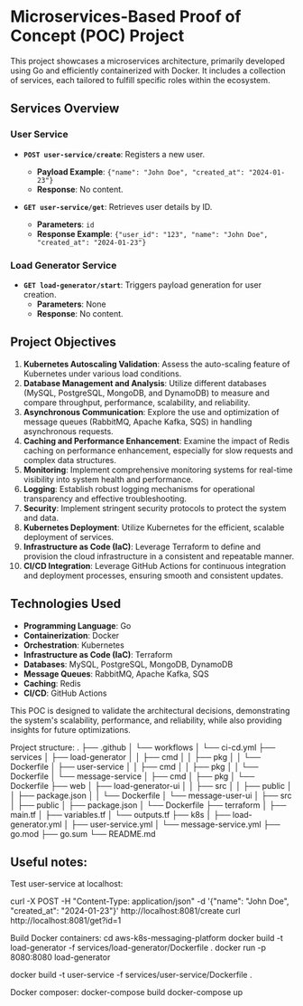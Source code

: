 # Microservices-Based Proof of Concept (POC) Project

This project showcases a microservices architecture, primarily developed using Go and efficiently containerized with Docker. It includes a collection of services, each tailored to fulfill specific roles within the ecosystem.

## Services Overview

### User Service

- **`POST user-service/create`**: Registers a new user.
  - **Payload Example**: `{"name": "John Doe", "created_at": "2024-01-23"}`
  - **Response**: No content.
  
- **`GET user-service/get`**: Retrieves user details by ID.
  - **Parameters**: `id`
  - **Response Example**: `{"user_id": "123", "name": "John Doe", "created_at": "2024-01-23"}`

### Load Generator Service

- **`GET load-generator/start`**: Triggers payload generation for user creation.
  - **Parameters**: None
  - **Response**: No content.

## Project Objectives

1. **Kubernetes Autoscaling Validation**: Assess the auto-scaling feature of Kubernetes under various load conditions.
2. **Database Management and Analysis**: Utilize different databases (MySQL, PostgreSQL, MongoDB, and DynamoDB) to measure and compare throughput, performance, scalability, and reliability.
3. **Asynchronous Communication**: Explore the use and optimization of message queues (RabbitMQ, Apache Kafka, SQS) in handling asynchronous requests.
4. **Caching and Performance Enhancement**: Examine the impact of Redis caching on performance enhancement, especially for slow requests and complex data structures.
5. **Monitoring**: Implement comprehensive monitoring systems for real-time visibility into system health and performance.
6. **Logging**: Establish robust logging mechanisms for operational transparency and effective troubleshooting.
7. **Security**: Implement stringent security protocols to protect the system and data.
8. **Kubernetes Deployment**: Utilize Kubernetes for the efficient, scalable deployment of services.
9. **Infrastructure as Code (IaC)**: Leverage Terraform to define and provision the cloud infrastructure in a consistent and repeatable manner.
10. **CI/CD Integration**: Leverage GitHub Actions for continuous integration and deployment processes, ensuring smooth and consistent updates.

## Technologies Used

- **Programming Language**: Go
- **Containerization**: Docker
- **Orchestration**: Kubernetes
- **Infrastructure as Code (IaC)**: Terraform
- **Databases**: MySQL, PostgreSQL, MongoDB, DynamoDB
- **Message Queues**: RabbitMQ, Apache Kafka, SQS
- **Caching**: Redis
- **CI/CD**: GitHub Actions

This POC is designed to validate the architectural decisions, demonstrating the system's scalability, performance, and reliability, while also providing insights for future optimizations.

Project structure:
.
├── .github
│   └── workflows
│       └── ci-cd.yml
├── services
│   ├── load-generator
│   │   ├── cmd
│   │   ├── pkg
│   │   └── Dockerfile
│   ├── user-service
│   │   ├── cmd
│   │   ├── pkg
│   │   └── Dockerfile
│   └── message-service
│       ├── cmd
│       ├── pkg
│       └── Dockerfile
├── web
│   ├── load-generator-ui
│   │   ├── src
│   │   ├── public
│   │   ├── package.json
│   │   └── Dockerfile
│   └── message-user-ui
│       ├── src
│       ├── public
│       ├── package.json
│       └── Dockerfile
├── terraform
│   ├── main.tf
│   ├── variables.tf
│   └── outputs.tf
├── k8s
│   ├── load-generator.yml
│   ├── user-service.yml
│   └── message-service.yml
├── go.mod
├── go.sum
└── README.md


## Useful notes:

Test user-service at localhost:

curl -X POST -H "Content-Type: application/json" -d '{"name": "John Doe", "created_at": "2024-01-23"}' http://localhost:8081/create
curl http://localhost:8081/get?id=1


Build Docker containers:
cd aws-k8s-messaging-platform
docker build -t load-generator -f services/load-generator/Dockerfile .
docker run -p 8080:8080 load-generator

docker build -t user-service -f services/user-service/Dockerfile .

Docker composer:
docker-compose build
docker-compose up